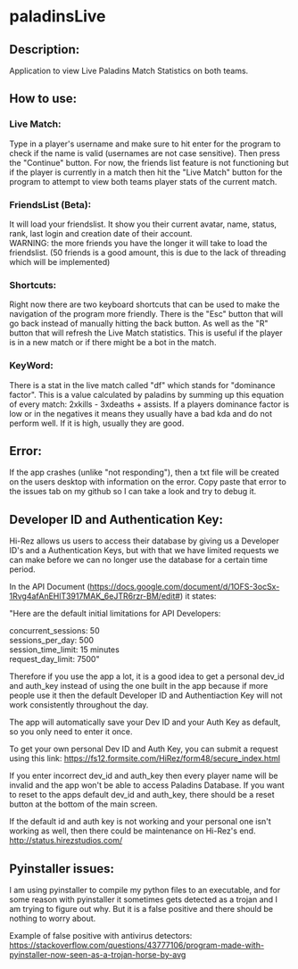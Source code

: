 # paladinsLive

## Description:
Application to view Live Paladins Match Statistics on both teams.

## How to use:

### Live Match:
Type in a player's username and make sure to hit enter for the program to check if the name is valid (usernames are not case sensitive). Then press the
"Continue" button. For now, the friends list feature is not functioning but if the player is currently in a match then hit the "Live
Match" button for the program to attempt to view both teams player stats of the current match.

### FriendsList (Beta):
It will load your friendslist. It show you their current avatar, name, status, rank, last login and creation date of their account.  
WARNING: the more friends you have the longer it will take to load the friendslist. (50 friends is a good amount, this is due to the lack of threading which will be implemented)

### Shortcuts:
Right now there are two keyboard shortcuts that can be used to make the navigation of the program more friendly. There is the "Esc" button that will go back instead
of manually hitting the back button. As well as the "R" button that will refresh the Live Match statistics. This is useful if the player is in
a new match or if there might be a bot in the match.

### KeyWord:
There is a stat in the live match called "df" which stands for "dominance factor". This is a value calculated by paladins by summing up this equation of every match: 2xkills - 3xdeaths + assists. If a players dominance factor is low or in the negatives it means they usually have a bad kda and do not perform well. If it is high, usually they are good.

## Error:
If the app crashes (unlike "not responding"), then a txt file will be created on the users desktop with information on the error. Copy paste that error to the issues tab on my github so I can take a look and try to debug it.

## Developer ID and Authentication Key:
Hi-Rez allows us users to access their database by giving us a Developer ID's and a Authentication Keys, but with that we have limited requests we can make before we can no longer use the database for a certain time period.

In the API Document (https://docs.google.com/document/d/1OFS-3ocSx-1Rvg4afAnEHlT3917MAK_6eJTR6rzr-BM/edit#) it states:  
  
"Here are the default initial limitations for API Developers:

concurrent_sessions:  50  
sessions_per_day: 500  
session_time_limit:  15 minutes  
request_day_limit:  7500"  

Therefore if you use the app a lot, it is a good idea to get a personal dev_id and auth_key instead of using the one built in the app because if more people use it then the default Developer ID and Authentiaction Key will not work consistently throughout the day.

The app will automatically save your Dev ID and your Auth Key as default, so you only need to enter it once.

To get your own personal Dev ID and Auth Key, you can submit a request using this link:
https://fs12.formsite.com/HiRez/form48/secure_index.html

If you enter incorrect dev_id and auth_key then every player name will be invalid and the app won't be able to access Paladins Database. If you want to reset to the apps default dev_id and auth_key, there should be a reset button at the bottom of the main screen.

If the default id and auth key is not working and your personal one isn't working as well, then there could be maintenance on Hi-Rez's end.
http://status.hirezstudios.com/

## Pyinstaller issues:
I am using pyinstaller to compile my python files to an executable, and for some reason with pyinstaller it sometimes gets detected as a trojan and I am trying to figure out why. But it is a false positive and there should be nothing to worry about.

Example of false positive with antivirus detectors:  
https://stackoverflow.com/questions/43777106/program-made-with-pyinstaller-now-seen-as-a-trojan-horse-by-avg
